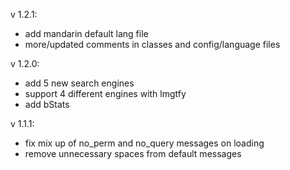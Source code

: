 v 1.2.1:
- add mandarin default lang file
- more/updated comments in classes and config/language files

v 1.2.0:
- add 5 new search engines
- support 4 different engines with lmgtfy
- add bStats

v 1.1.1:
- fix mix up of no_perm and no_query messages on loading
- remove unnecessary spaces from default messages